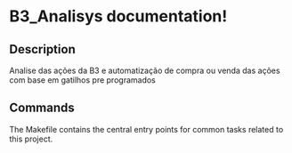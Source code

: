# B3_Analisys documentation!

## Description

Analise das ações da B3 e automatização de compra ou venda das ações com base em gatilhos pre programados

## Commands

The Makefile contains the central entry points for common tasks related to this project.

